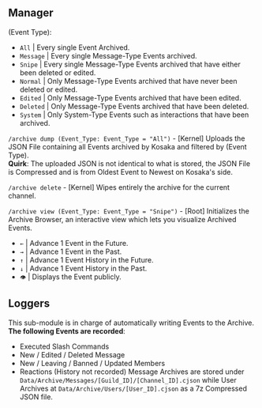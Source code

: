 ## Manager
(Event Type):
- `All` | Every single Event Archived.
- `Message` | Every single Message-Type Events archived.
- `Snipe` | Every single Message-Type Events archived that have either been deleted or edited.
- `Normal` | Only Message-Type Events archived that have never been deleted or edited.
- `Edited` | Only Message-Type Events archived that have been edited.
- `Deleted` | Only Message-Type Events archived that have been deleted.
- `System` | Only System-Type Events such as interactions that have been archived.

`/archive dump (Event_Type: Event_Type = "All")` - [Kernel] Uploads the JSON File containing all Events archived by Kosaka and filtered by (Event Type).  
__Quirk__: The uploaded JSON is not identical to what is stored, the JSON File is Compressed and is from Oldest Event to Newest on Kosaka's side.  

`/archive delete` - [Kernel] Wipes entirely the archive for the current channel.  

`/archive view (Event_Type: Event_Type = "Snipe")` - [Root] Initializes the Archive Browser, an interactive view which lets you visualize Archived Events.
- `←` | Advance 1 Event in the Future.
- `→` | Advance 1 Event in the Past.
- `↑` | Advance 1 Event History in the Future.
- `↓` | Advance 1 Event History in the Past.
- `👁️` | Displays the Event publicly.

## Loggers
This sub-module is in charge of automatically writing Events to the Archive.  
__The following Events are recorded__:
- Executed Slash Commands
- New / Edited / Deleted Message
- New / Leaving / Banned / Updated Members
- Reactions (History not recorded)
Message Archives are stored under `Data/Archive/Messages/[Guild_ID]/[Channel_ID].cjson` while User Archives at `Data/Archive/Users/[User_ID].cjson` as a 7z Compressed JSON file.